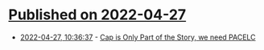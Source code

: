 # [Published on 2022-04-27](index.md)

* [2022-04-27, 10:36:37](https://news.ycombinator.com/item?id=31178312) - [Cap is Only Part of the Story, we need PACELC](https://inelpandzic.com/articles/cap-is-only-part-of-the-story-we-need-pacelc/)
